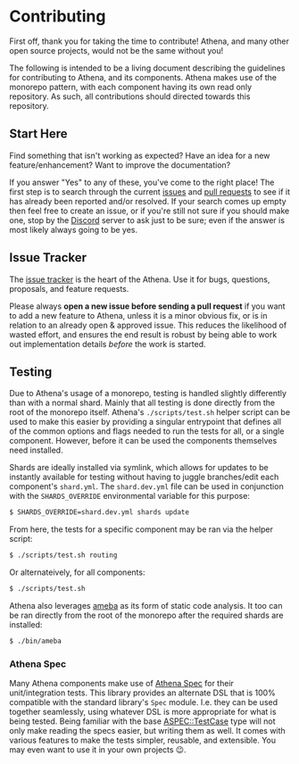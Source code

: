 # Contributing

First off, thank you for taking the time to contribute! Athena, and many other open source projects, would not be the same without you!

The following is intended to be a living document describing the guidelines for contributing to Athena, and its components. Athena makes use of the monorepo pattern, with each component having its own read only repository. As such, all contributions should directed towards this repository.

## Start Here

Find something that isn't working as expected? Have an idea for a new feature/enhancement? Want to improve the documentation?

If you answer "Yes" to any of these, you've come to the right place! The first step is to search through the current [issues](https://github.com/athena-framework/athena/issues) and [pull requests](https://github.com/athena-framework/athena/pulls) to see if it has already been reported and/or resolved. If your search comes up empty then feel free to create an issue, or if you're still not sure if you should make one, stop by the [Discord](https://discord.gg/TmDVPb3dmr) server to ask just to be sure; even if the answer is most likely always going to be yes.

## Issue Tracker

The [issue tracker](https://github.com/athena-framework/athena/issues) is the heart of the Athena. Use it for bugs, questions, proposals, and feature requests.

Please always **open a new issue before sending a pull request** if you want to add a new feature to Athena, unless it is a minor obvious fix, or is in relation to an already open & approved issue. This reduces the likelihood of wasted effort, and ensures the end result is robust by being able to work out implementation details _before_ the work is started.

## Testing

Due to Athena's usage of a monorepo, testing is handled slightly differently than with a normal shard. Mainly that all testing is done directly from the root of the monorepo itself. Athena's `./scripts/test.sh` helper script can be used to make this easier by providing a singular entrypoint that defines all of the common options and flags needed to run the tests for all, or a single component. However, before it can be used the components themselves need installed.

Shards are ideally installed via symlink, which allows for updates to be instantly available for testing without having to juggle branches/edit each component's `shard.yml`. The `shard.dev.yml` file can be used in conjunction with the `SHARDS_OVERRIDE` environmental variable for this purpose:

```sh
$ SHARDS_OVERRIDE=shard.dev.yml shards update
```

From here, the tests for a specific component may be ran via the helper script:

```sh
$ ./scripts/test.sh routing
```

Or alternateively, for all components:

```sh
$ ./scripts/test.sh
```

Athena also leverages [ameba](https://github.com/crystal-ameba/ameba) as its form of static code analysis. It too can be ran directly from the root of the monorepo after the required shards are installed:

```sh
$ ./bin/ameba
```

### Athena Spec

Many Athena components make use of [Athena Spec](https://athenaframework.org/Spec/) for their unit/integration tests. This library provides an alternate DSL that is 100% compatible with the standard library's `Spec` module. I.e. they can be used together seamlessly, using whatever DSL is more appropriate for what is being tested. Being familiar with  the base [ASPEC::TestCase](https://athenaframework.org/Spec/TestCase/) type will not only make reading the specs easier, but writing them as well. It comes with various features to make the tests simpler, reusable, and extensible. You may even want to use it in your own projects :wink:.
